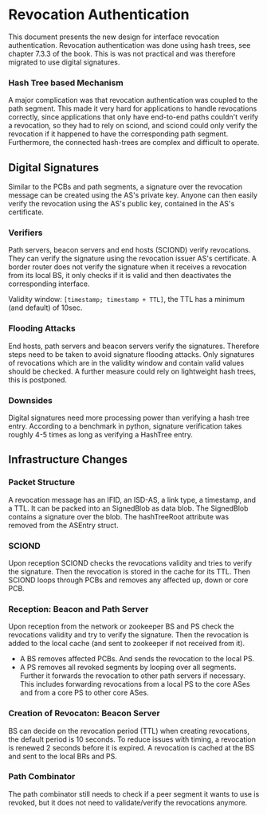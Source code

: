 # Revocation Authentication

This document presents the new design for interface revocation authentication. Revocation
authentication was done using hash trees, see chapter 7.3.3 of the book. This is was not practical
and was therefore migrated to use digital signatures.

### Hash Tree based Mechanism

A major complication was that revocation authentication was coupled to the path segment. This made
it very hard for applications to handle revocations correctly, since applications that only have
end-to-end paths couldn't verify a revocation, so they had to rely on sciond, and sciond could only
verify the revocation if it happened to have the corresponding path segment. Furthermore, the
connected hash-trees are complex and difficult to operate.

## Digital Signatures

Similar to the PCBs and path segments, a signature over the revocation message can be created using
the AS's private key. Anyone can then easily verify the revocation using the AS's public key,
contained in the AS's certificate.

### Verifiers

Path servers, beacon servers and end hosts (SCIOND) verify revocations. They can verify the
signature using the revocation issuer AS's certificate. A border router does not verify the
signature when it receives a revocation from its local BS, it only checks if it is valid and then
deactivates the corresponding interface.

Validity window: `[timestamp; timestamp + TTL]`, the TTL has a minimum (and default) of 10sec.

### Flooding Attacks

End hosts, path servers and beacon servers verify the signatures. Therefore steps need to be taken
to avoid signature flooding attacks. Only signatures of revocations which are in the validity window
and contain valid values should be checked. A further measure could rely on lightweight hash trees,
this is postponed.

### Downsides

Digital signatures need more processing power than verifying a hash tree entry. According to a
benchmark in python, signature verification takes roughly 4-5 times as long as verifying a HashTree
entry.

## Infrastructure Changes

### Packet Structure

A revocation message has an IFID, an ISD-AS, a link type, a timestamp, and a TTL. It can be packed
into an SignedBlob as data blob. The SignedBlob contains a signature over the blob. The hashTreeRoot
attribute was removed from the ASEntry struct.

### SCIOND

Upon reception SCIOND checks the revocations validity and tries to verify the signature. Then the
revocation is stored in the cache for its TTL. Then SCIOND loops through PCBs and removes any
affected up, down or core PCB.

### Reception: Beacon and Path Server

Upon reception from the network or zookeeper BS and PS check the revocations validity and try to
verify the signature. Then the revocation is added to the local cache (and sent to zookeeper if not
received from it).

*   A BS removes affected PCBs. And sends the revocation to the local PS.
*   A PS removes all revoked segments by looping over all segments. Further it forwards the
    revocation to other path servers if necessary. This includes forwarding revocations from a local
    PS to the core ASes and from a core PS to other core ASes.

### Creation of Revocaton: Beacon Server

BS can decide on the revocation period (TTL) when creating revocations, the default period is 10
seconds. To reduce issues with timing, a revocation is renewed 2 seconds before it is expired. A
revocation is cached at the BS and sent to the local BRs and PS.

### Path Combinator

The path combinator still needs to check if a peer segment it wants to use is revoked, but it does
not need to validate/verify the revocations anymore.
